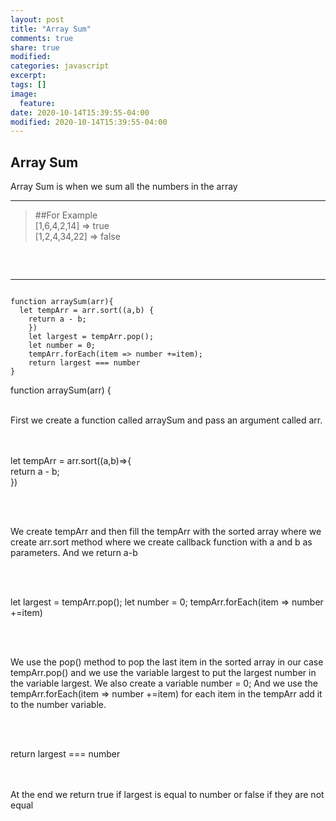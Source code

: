 ```yaml
---
layout: post
title: "Array Sum"
comments: true
share: true
modified:
categories: javascript
excerpt:
tags: []
image:
  feature:
date: 2020-10-14T15:39:55-04:00
modified: 2020-10-14T15:39:55-04:00
---
```


## Array Sum

Array Sum is when we sum all the numbers in the array
___

> ##For Example<br>
  [1,6,4,2,14] => true <br>
  [1,2,4,34,22] => false<br>
>
##
<br>

___

~~~

function arraySum(arr){
  let tempArr = arr.sort((a,b) {
    return a - b;
    })
    let largest = tempArr.pop();
    let number = 0;
    tempArr.forEach(item => number +=item);
    return largest === number
}

~~~

function arraySum(arr) { <br><br>

First we create a function called arraySum and pass an argument called arr.

<br><br>
let tempArr = arr.sort((a,b)=>{<br>
  return a - b;<br>
})<br>

<br><br> 

We create tempArr and then fill the tempArr with the sorted array where we create arr.sort method where we create callback function with a and b as parameters. And we return a-b

<br><br>

let largest = tempArr.pop();
let number = 0;
tempArr.forEach(item => number +=item)

 
<br><br>

We use the pop() method to pop the last item in the sorted array in our case tempArr.pop() and we use the variable largest to put the largest number in the variable largest.
We also create a variable number = 0; And we use the tempArr.forEach(item => number +=item)
for each item in the tempArr add it to the number variable.


<br><br>

return largest === number<br>

<br><br>
At the end we return true if largest is equal to number or false if they are not equal

<br><br>

